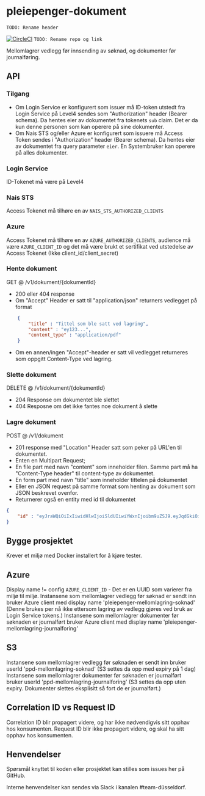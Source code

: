 # pleiepenger-dokument
`TODO: Rename header`


[![CircleCI](https://circleci.com/gh/navikt/pleiepenger-dokument/tree/master.svg?style=svg)](https://circleci.com/gh/navikt/pleiepenger-dokument/tree/master)
`TODO: Rename repo og link`

Mellomlagrer vedlegg før innsending av søknad, og dokumenter før journalføring.

## API
### Tilgang
- Om Login Service er konfigurert som issuer må ID-token utstedt fra Login Service på Level4 sendes som "Authorization" header (Bearer schema). Da hentes eier av dokumentet fra tokenets `sub` claim. Det er da kun denne personen som kan operere på sine dokumenter.
- Om Nais STS og/eller Azure er konfigurert som issuere må Access Token sendes i "Authorization" header (Bearer schema). Da hentes eier av dokumentet fra query parameter `eier`. En Systembruker kan operere på alles dokumenter.

### Login Service
ID-Tokenet må være på Level4

### Nais STS
Access Tokenet må tilhøre en av `NAIS_STS_AUTHORIZED_CLIENTS`

### Azure
Access Tokenet må tilhøre en av `AZURE_AUTHORIZED_CLIENTS`, audience må være `AZURE_CLIENT_ID` og det må være brukt et sertifikat ved utstedelse av Access Tokenet (Ikke client_id/client_secret)

### Hente dokument
GET @ /v1/dokument/{dokumentId}
- 200 eller 404 response
- Om "Accept" Header er satt til "application/json" returners vedlegget på format
```json
    {
        "title" : "Tittel som ble satt ved lagring",
        "content" : "ey123...",
        "content_type" : "application/pdf"
    }
```
- Om en annen/ingen "Accept"-header er satt vil vedlegget returneres som oppgitt Content-Type ved lagring.

### Slette dokument
DELETE @ /v1/dokument/{dokumentId}
- 204 Response om dokumentet ble slettet
- 404 Resposne om det ikke fantes noe dokument å slette

### Lagre dokument
POST @ /v1/dokument
- 201 response med "Location" Header satt som peker på URL'en til dokumentet.
- Enten en Multipart Request;
- En file part med navn "content" som inneholder filen. Samme part må ha "Content-Type header" til content-type av dokumentet.
- En form part med navn "title" som inneholder tittelen på dokumentet
- Eller en JSON request på samme format som henting av dokument som JSON beskrevet ovenfor.
- Returnerer også en entity med id til dokumentet
```json
{
    "id" : "eyJraWQiOiIxIiwidHlwIjoiSldUIiwiYWxnIjoibm9uZSJ9.eyJqdGkiOiJiZTRhMjM5Yy1hZDIxLTQ5OTYtOTE3MS1kNjljY2Y1OGE4YjAifQ"
}
```

## Bygge prosjektet
Krever et miljø med Docker installert for å kjøre tester.

## Azure
Display name != config `AZURE_CLIENT_ID` - Det er en UUID som varierer fra miljø til miljø.
Instansene som mellomlagrer vedlegg før søknad er sendt inn bruker Azure client med display name 'pleiepenger-mellomlagring-soknad' (Denne brukes per nå ikke ettersom lagring av vedlegg gjøres ved bruk av Login Service tokens.)
Instansene som mellomlagrer dokumenter før søknaden er journalført bruker Azure client med display name 'pleiepenger-mellomlagring-journalforing'

## S3
Instansene som mellomlagrer vedlegg før søknaden er sendt inn bruker userId 'ppd-mellomlagring-soknad' (S3 settes da opp med expiry på 1 dag)
Instansene som mellomlagrer dokumenter før søknaden er journalført bruker userId 'ppd-mellomlagring-journalforing' (S3 settes da opp uten expiry. Dokumenter slettes eksplisitt så fort de er journalført.)

## Correlation ID vs Request ID
Correlation ID blir propagert videre, og har ikke nødvendigvis sitt opphav hos konsumenten.
Request ID blir ikke propagert videre, og skal ha sitt opphav hos konsumenten.

## Henvendelser
Spørsmål knyttet til koden eller prosjektet kan stilles som issues her på GitHub.

Interne henvendelser kan sendes via Slack i kanalen #team-düsseldorf.

